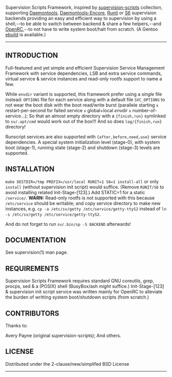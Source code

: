 Supervision Scripts Framework, inspired by [supervision-scripts][1] collection,
supporting [Daemontools][3], [Daemontools-Encore][4], [Runit][5] or [S6][6]
supervision backends providing an easy and efficient way to supervision
by using a shell,--to be able to switch between backend & share a few helpers,--and
[OpenRC][7],--to not have to write system boot/halt from scratch.
(A Gentoo [ebuild][2] is available.)

---

INTRODUCTION
-----------

Full-featured and yet simple and efficient Supervision Service Management
Framework with service dependencies, LSB and extra service commands, virtual
service & service instances and read-only rootfs support to name a few.

While `envdir` variant is supported, this framework prefer using a *single*
file instead: `OPTIONS` file for each service along with a default file
`SVC_OPTIONS` to not wear the boot disk with the boot read/write burst
(parallele starting `x` restart-per-second for failed service `x` global+local
*envdir* `x` number-of-service...); So that an almost empty directory with a
`{finish,run}` symlinked to `sv/.opt/cmd` would work out of the box!!!
And so does `log/{finish,run}` directory!

Runscript services are also supported with `{after,before,need,use}` service
dependencies. A special system initialization level (stage-0), with system
boot (stage-1), running state (stage-2) and shutdown (stage-3) levels are
supported.

INSTALLATION
------------

`make DESTDIR=/tmp PREFIX=/usr/local RUNIT=1 S6=1 install-all`
or only `install` (without supervision init script) would suffice.
(Remove `RUNIT/S6` to avoid installing related Init-Stage-[123].)
Add STATIC=1 for a static `/service/`. **WARN:** Read-only rootfs
is not supported with this because `/etc/service` should be writable;
and copy service directory to make new instances, e.g.
`cp -a /etc/sv/getty /etc/service/getty-ttyS2` instead of
`ln -s /etc/sv/getty /etc/service/getty-ttyS2`.

And do not forget to run `sv/.bin/sp -S BACKEND` afterwards!

DOCUMENTATION
-------------

See supervision(1) man page.

REQUIREMENTS
------------

Supervision Scripts Framework requires standard GNU coreutils, grep, procps,
sed & a (POSIX) shell (BusyBox/ash *might* suffice.)
Init-Stage-[123] & supervision init script service was written mainly for OpenRC
to alleviate the burden of writting system boot/shutdown scripts (from scratch.)

CONTRIBUTORS
------------

Thanks to:

Avery Payne (original supervision-scripts);
And others.

LICENSE
-------

Distributed under the 2-clause/new/simplifed BSD License

---

[1]:https://github.com/apayne/supervision-scripts
[2]:https://github.com/tokiclover/bar-overlay
[3]:http://cr.yp.to/daemontools.html
[4]:http://untroubled.org/daemontools-encore/
[5]:http://smarden.org/runit/
[6]:http://www.skarnet.org/software/s6/
[7]:https://github.com/OpenRC/openrc
